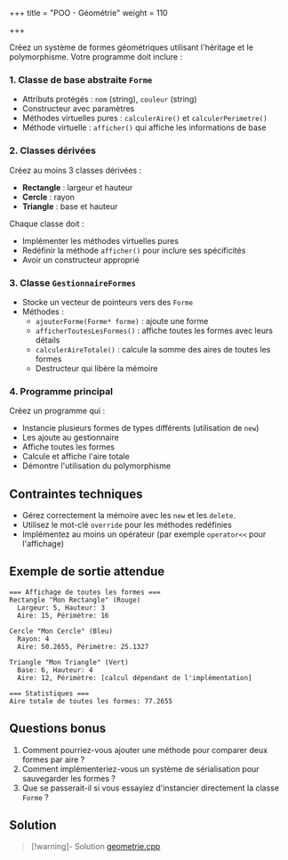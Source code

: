 +++
title = "POO - Géométrie"
weight = 110

+++

Créez un système de formes géométriques utilisant l'héritage et le polymorphisme. Votre programme doit inclure :

### 1. Classe de base abstraite `Forme`

- Attributs protégés : `nom` (string), `couleur` (string)
- Constructeur avec paramètres
- Méthodes virtuelles pures : `calculerAire()` et `calculerPerimetre()`
- Méthode virtuelle : `afficher()` qui affiche les informations de base

### 2. Classes dérivées

Créez au moins 3 classes dérivées :

- **Rectangle** : largeur et hauteur
- **Cercle** : rayon
- **Triangle** : base et hauteur

Chaque classe doit :

- Implémenter les méthodes virtuelles pures
- Redéfinir la méthode `afficher()` pour inclure ses spécificités
- Avoir un constructeur approprié

### 3. Classe `GestionnaireFormes`

- Stocke un vecteur de pointeurs vers des `Forme`
- Méthodes :
    - `ajouterForme(Forme* forme)` : ajoute une forme
    - `afficherToutesLesFormes()` : affiche toutes les formes avec leurs détails
    - `calculerAireTotale()` : calcule la somme des aires de toutes les formes
    - Destructeur qui libère la mémoire

### 4. Programme principal

Créez un programme qui :

- Instancie plusieurs formes de types différents (utilisation de `new`)
- Les ajoute au gestionnaire
- Affiche toutes les formes
- Calcule et affiche l'aire totale
- Démontre l'utilisation du polymorphisme

## Contraintes techniques

- Gérez correctement la mémoire avec les `new` et les `delete`.
- Utilisez le mot-clé `override` pour les méthodes redéfinies
- Implémentez au moins un opérateur (par exemple `operator<<` pour l'affichage)

## Exemple de sortie attendue

```
=== Affichage de toutes les formes ===
Rectangle "Mon Rectangle" (Rouge)
  Largeur: 5, Hauteur: 3
  Aire: 15, Périmètre: 16

Cercle "Mon Cercle" (Bleu)
  Rayon: 4
  Aire: 50.2655, Périmètre: 25.1327

Triangle "Mon Triangle" (Vert)
  Base: 6, Hauteur: 4
  Aire: 12, Périmètre: [calcul dépendant de l'implémentation]

=== Statistiques ===
Aire totale de toutes les formes: 77.2655
```

## Questions bonus

1. Comment pourriez-vous ajouter une méthode pour comparer deux formes par aire ?
2. Comment implémenteriez-vous un système de sérialisation pour sauvegarder les formes ?
3. Que se passerait-il si vous essayiez d'instancier directement la classe `Forme` ?

## Solution 

> [!warning]- Solution
> [geometrie.cpp](geometrie.cpp)
